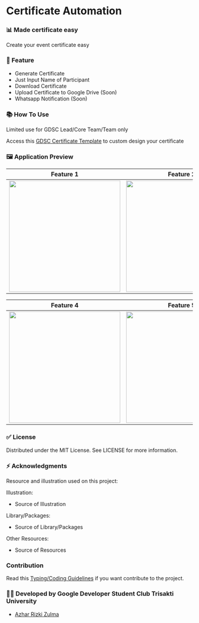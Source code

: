 # Certificate Automation

### 📊 Made certificate easy
Create your event certificate easy

### 📱 Feature 
- Generate Certificate
- Just Input Name of Participant
- Download Certificate
- Upload Certificate to Google Drive (Soon)
- Whatsapp Notification (Soon)

### 📚 How To Use
Limited use for GDSC Lead/Core Team/Team only

Access this [GDSC Certificate Template](https://s.zulma.id/Certificate-Template) to custom design your certificate

### 🖼️ Application Preview
Feature 1 | Feature 2 | Feature 3 | 
:----------:|:----------:|:----------:|
<img src="" width=300/>|<img src="" width=300/>|<img src="" width=300/>|

Feature 4 | Feature 5 | Feature 6 |
:----------:|:----------:|:----------:|
<img src="" width=300/>|<img src="" width=300/>|<img src="" width=300/>|

### ✅ License
Distributed under the MIT License. See LICENSE for more information.

### ⚡ Acknowledgments
Resource and illustration used on this project:

Illustration:
- Source of Illustration

Library/Packages:
- Source of Library/Packages

Other Resources:
- Source of Resources

### Contribution
Read this [Typing/Coding Guidelines](https://github.com/AzharRizky/Certificate-Automation/wiki/Coding-Guidelines) if you want contribute to the project.

### :man_technologist: Developed by Google Developer Student Club Trisakti University
- [Azhar Rizki Zulma](https://zulma.id)
